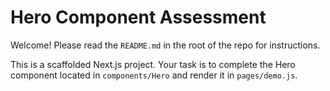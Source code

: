 # Hero Component Assessment

Welcome! Please read the `README.md` in the root of the repo for instructions.

This is a scaffolded Next.js project. Your task is to complete the Hero component located in `components/Hero` and render it in `pages/demo.js`.

